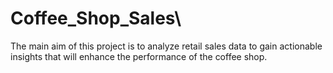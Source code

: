 # Coffee_Shop_Sales\
The main aim of this project is to analyze retail sales data to gain actionable insights that will enhance the performance of the coffee shop.
